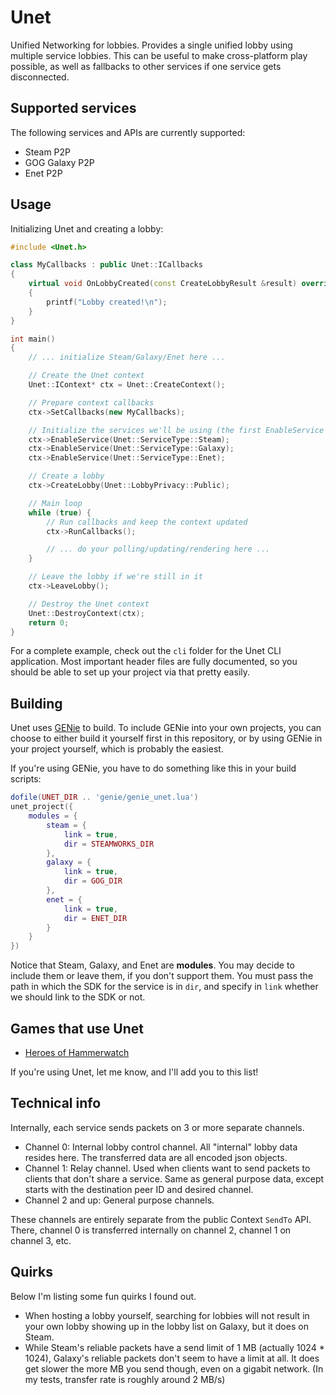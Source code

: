 # Unet
Unified Networking for lobbies. Provides a single unified lobby using multiple service lobbies. This
can be useful to make cross-platform play possible, as well as fallbacks to other services if one
service gets disconnected.

## Supported services
The following services and APIs are currently supported:

* Steam P2P
* GOG Galaxy P2P
* Enet P2P

## Usage
Initializing Unet and creating a lobby:

```c++
#include <Unet.h>

class MyCallbacks : public Unet::ICallbacks
{
	virtual void OnLobbyCreated(const CreateLobbyResult &result) override
	{
		printf("Lobby created!\n");
	}
}

int main()
{
	// ... initialize Steam/Galaxy/Enet here ...

	// Create the Unet context
	Unet::IContext* ctx = Unet::CreateContext();

	// Prepare context callbacks
	ctx->SetCallbacks(new MyCallbacks);

	// Initialize the services we'll be using (the first EnableService call will be the "primary" service)
	ctx->EnableService(Unet::ServiceType::Steam);
	ctx->EnableService(Unet::ServiceType::Galaxy);
	ctx->EnableService(Unet::ServiceType::Enet);

	// Create a lobby
	ctx->CreateLobby(Unet::LobbyPrivacy::Public);

	// Main loop
	while (true) {
		// Run callbacks and keep the context updated
		ctx->RunCallbacks();

		// ... do your polling/updating/rendering here ...
	}

	// Leave the lobby if we're still in it
	ctx->LeaveLobby();

	// Destroy the Unet context
	Unet::DestroyContext(ctx);
	return 0;
}
```

For a complete example, check out the `cli` folder for the Unet CLI application. Most important
header files are fully documented, so you should be able to set up your project via that pretty
easily.

## Building
Unet uses [GENie](https://github.com/bkaradzic/GENie) to build. To include GENie into your own
projects, you can choose to either build it yourself first in this repository, or by using GENie
in your project yourself, which is probably the easiest.

If you're using GENie, you have to do something like this in your build scripts:

```lua
dofile(UNET_DIR .. 'genie/genie_unet.lua')
unet_project({
	modules = {
		steam = {
			link = true,
			dir = STEAMWORKS_DIR
		},
		galaxy = {
			link = true,
			dir = GOG_DIR
		},
		enet = {
			link = true,
			dir = ENET_DIR
		}
	}
})
```

Notice that Steam, Galaxy, and Enet are **modules**. You may decide to include them or leave them,
if you don't support them. You must pass the path in which the SDK for the service is in `dir`, and
specify in `link` whether we should link to the SDK or not.

## Games that use Unet
* [Heroes of Hammerwatch](https://store.steampowered.com/app/677120/Heroes_of_Hammerwatch/)

If you're using Unet, let me know, and I'll add you to this list!

## Technical info
Internally, each service sends packets on 3 or more separate channels.

* Channel 0: Internal lobby control channel. All "internal" lobby data resides here. The transferred
  data are all encoded json objects.
* Channel 1: Relay channel. Used when clients want to send packets to clients that don't share a
  service. Same as general purpose data, except starts with the destination peer ID and desired
  channel.
* Channel 2 and up: General purpose channels.

These channels are entirely separate from the public Context `SendTo` API. There, channel 0 is
transferred internally on channel 2, channel 1 on channel 3, etc.

## Quirks
Below I'm listing some fun quirks I found out.

* When hosting a lobby yourself, searching for lobbies will not result in your own lobby showing up
  in the lobby list on Galaxy, but it does on Steam.
* While Steam's reliable packets have a send limit of 1 MB (actually 1024 * 1024), Galaxy's reliable
  packets don't seem to have a limit at all. It does get slower the more MB you send though, even
  on a gigabit network. (In my tests, transfer rate is roughly around 2 MB/s)
